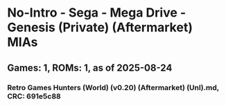 # No-Intro - Sega - Mega Drive - Genesis (Private) (Aftermarket) MIAs
## Games: 1, ROMs: 1, as of 2025-08-24

### Retro Games Hunters (World) (v0.20) (Aftermarket) (Unl).md, CRC: 691e5c88
